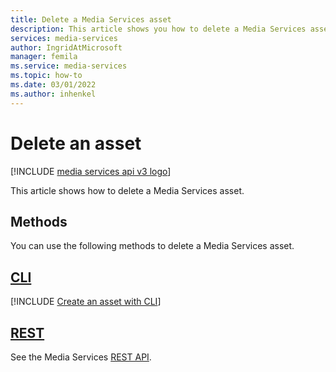 ```yaml
---
title: Delete a Media Services asset
description: This article shows you how to delete a Media Services asset.
services: media-services
author: IngridAtMicrosoft
manager: femila 
ms.service: media-services
ms.topic: how-to
ms.date: 03/01/2022
ms.author: inhenkel
---
```


# Delete an asset

[!INCLUDE [media services api v3 logo](./includes/v3-hr.md)]

This article shows how to delete a Media Services asset.

## Methods

You can use the following methods to delete a Media Services asset.

## [CLI](#tab/cli/)

[!INCLUDE [Create an asset with CLI](./includes/task-create-asset-cli.md)]

## [REST](#tab/rest/)

See the Media Services [REST API](/rest/api/media/assets/delete).
